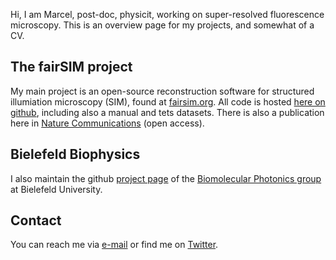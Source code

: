 Hi, I am Marcel, post-doc, physicit, working on super-resolved fluorescence microscopy. This is an overview page for my projects, and somewhat of a CV.

## The fairSIM project

My main project is an open-source reconstruction software for structured illumiation microscopy (SIM), found at
[fairsim.org](http://www.fairsim.org). All code is hosted [here on github](https://github.com/fairsim), including
also a manual and tets datasets.
There is also a publication here in [Nature Communications](http://www.nature.com/ncomms/2016/160321/ncomms10980/abs/ncomms10980.html) (open access).

## Bielefeld Biophysics

I also maintain the github [project page](https://github.com/biophotonics-bielefeld) of the [Biomolecular Photonics group](http://www.physik.uni-bielefeld.de/biopho) at Bielefeld University.

## Contact

You can reach me via [e-mail](mailto:muellerphysics@gmail.com) or find me on [Twitter](https://twitter.com/mueller_physics).
